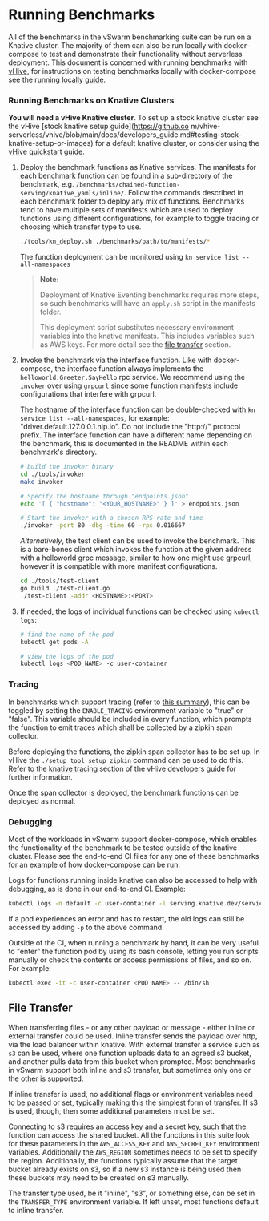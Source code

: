 # Running Benchmarks

All of the benchmarks in the vSwarm benchmarking suite can be run on a Knative cluster. The majority of them can also
be run locally with docker-compose to test and demonstrate their functionality without serverless 
deployment. This document is concerned with running benchmarks with [vHive](https://github.com/vhive-serverless/vhive),
for instructions on testing benchmarks locally with docker-compose see the [running locally guide](./running_locally.md).

### Running Benchmarks on Knative Clusters

**You will need a vHive Knative cluster**. To set up a stock knative cluster see the vHive
[stock knative setup guide](https://github.co m/vhive-serverless/vhive/blob/main/docs/developers_guide.md#testing-stock-knative-setup-or-images)
for a default knative cluster, or consider using the 
[vHive quickstart guide](https://github.com/vhive-serverless/vhive/blob/main/docs/quickstart_guide.md).

1. Deploy the benchmark functions as Knative services. The manifests for each benchmark function
    can be found in a sub-directory of the benchmark, e.g. 
    `/benchmarks/chained-function-serving/knative_yamls/inline/`.
    Follow the commands described in each benchmark folder to deploy any mix of functions.
     Benchmarks tend to have multiple
    sets of manifests which are used to deploy functions using different configurations, for
    example to toggle tracing or choosing which transfer type to use.
    ```bash
    ./tools/kn_deploy.sh ./benchmarks/path/to/manifests/*
    ```
    The function deployment can be monitored using `kn service list --all-namespaces` 
    > **Note:**
    > 
    > Deployment of Knative Eventing benchmarks requires more steps, so such benchmarks will
    > have an `apply.sh` script in the manifests folder.
    >
    > This deployment script substitutes necessary environment variables into the knative manifests.
    > This includes variables such as AWS keys. For more detail see the 
    > [file transfer](#file-transfer) section.

2. Invoke the benchmark via the interface function. Like with docker-compose, the interface
    function always implements the `helloworld.Greeter.SayHello` rpc service. We recommend using
    the `invoker` over using `grpcurl` since some function manifests include configurations that
    interfere with grpcurl.

    The hostname of the interface function can be double-checked with `kn service list --all-namespaces`, for
    example: "driver.default.127.0.0.1.nip.io". Do not include the "http://" protocol prefix. The
    interface function can have a different name depending on the benchmark, this is documented
    in the README within each benchmark's directory.
    ```bash
    # build the invoker binary
    cd ./tools/invoker
    make invoker

    # Specify the hostname through "endpoints.json"
    echo '[ { "hostname": "<YOUR_HOSTNAME>" } ]' > endpoints.json

    # Start the invoker with a chosen RPS rate and time
    ./invoker -port 80 -dbg -time 60 -rps 0.016667
    ``` 

    *Alternatively*, the test client can be used to invoke the benchmark. This is a bare-bones
    client which invokes the function at the given address with a helloworld grpc message, similar
    to how one might use grpcurl, however it is compatible with more manifest configurations.
    ```bash
    cd ./tools/test-client
    go build ./test-client.go
    ./test-client -addr <HOSTNAME>:<PORT>
    ```

3. If needed, the logs of individual functions can be checked using `kubectl logs`:
    ```bash
    # find the name of the pod
    kubectl get pods -A

    # view the logs of the pod
    kubectl logs <POD_NAME> -c user-container
    ```

### Tracing

In benchmarks which support tracing (refer to [this summary](/benchmarks/README.md)), this can be
toggled by setting the `ENABLE_TRACING` environment variable to "true" or "false". This variable
should be included in every function, which prompts the function to emit traces which shall be
collected by a zipkin span collector.

Before deploying the functions, the zipkin span collector has to be set up. In vHive the
`./setup_tool setup_zipkin` command can be used to do this. Refer to the
[knative tracing](https://github.com/vhive-serverless/vhive/blob/main/docs/developers_guide.md#knative-request-tracing)
section of the vHive developers guide for further information.

Once the span collector is deployed, the benchmark functions can be deployed as normal.

### Debugging

Most of the workloads in vSwarm support docker-compose, which enables the functionality of the
benchmark to be tested outside of the knative cluster. Please see the end-to-end CI files for any
one of these benchmarks for an example of how docker-compose can be run.

Logs for functions running inside knative can also be accessed to help with debugging, as is done
in our end-to-end CI. Example:
```bash
kubectl logs -n default -c user-container -l serving.knative.dev/service=gg-driver-llvm --tail=-1
```
If a pod experiences an error and has to restart, the old logs can still be accessed by adding
`-p` to the above command.

Outside of the CI, when running a benchmark by hand, it can be very useful to "enter" the function
 pod by using its bash console, letting you run scripts manually or check the contents or access 
 permissions of files, and so on. For example:
```bash
kubectl exec -it -c user-container <POD NAME> -- /bin/sh
```

## File Transfer

When transferring files - or any other payload or message - either inline or external transfer could
be used. Inline transfer sends the payload over http, via the load balancer within knative. With
external transfer a service such as `s3` can be used, where one function uploads data to an agreed
s3 bucket, and another pulls data from this bucket when prompted. Most benchmarks in vSwarm
support both inline and s3 transfer, but sometimes only one or the other is supported. 

If inline transfer is used, no additional flags or environment variables need to be passed or set, 
typically making this the simplest form of transfer. If s3 is used, though, then some additional
parameters must be set. 

Connecting to s3 requires an access key and a secret key, such that the function can access the 
shared bucket. All the functions in this suite look for these parameters in the `AWS_ACCESS_KEY` 
and `AWS_SECRET_KEY` environment variables. Additionally the `AWS_REGION` sometimes needs to be
set to specify the region. Additionally, the functions typically assume that the target bucket
already exists on s3, so if a new s3 instance is being used then these buckets may need to be
created on s3 manually.

The transfer type used, be it "inline", "s3", or something else, can be set in the 
`TRANSFER_TYPE` environment variable. If left unset, most functions default to inline transfer.